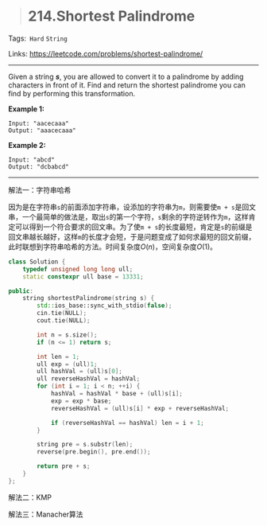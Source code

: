 > # 214.Shortest Palindrome

Tags:` Hard` `String`

Links: https://leetcode.com/problems/shortest-palindrome/

------

Given a string ***s***, you are allowed to convert it to a palindrome by adding characters in front of it. Find and return the shortest palindrome you can find by performing this transformation.

**Example 1:**

```
Input: "aacecaaa"
Output: "aaacecaaa"
```

**Example 2:**

```
Input: "abcd"
Output: "dcbabcd"
```

-----

解法一：字符串哈希

因为是在字符串`s`的前面添加字符串，设添加的字符串为`m`，则需要使`m + s`是回文串，一个最简单的做法是，取出`s`的第一个字符，`s`剩余的字符逆转作为`m`，这样肯定可以得到一个符合要求的回文串。为了使`m + s`的长度最短，肯定是`s`的前缀是回文串越长越好，这样`m`的长度才会短，于是问题变成了如何求最短的回文前缀，此时联想到字符串哈希的方法。时间复杂度$O(n)$，空间复杂度$O(1)$。

```c++
class Solution {
    typedef unsigned long long ull;
    static constexpr ull base = 13331;

public:
    string shortestPalindrome(string s) {
        std::ios_base::sync_with_stdio(false);
        cin.tie(NULL);
        cout.tie(NULL);

        int n = s.size();
        if (n <= 1) return s;

        int len = 1;
        ull exp = (ull)1;
        ull hashVal = (ull)s[0];
        ull reverseHashVal = hashVal;
        for (int i = 1; i < n; ++i) {
            hashVal = hashVal * base + (ull)s[i];
            exp = exp * base;
            reverseHashVal = (ull)s[i] * exp + reverseHashVal;

            if (reverseHashVal == hashVal) len = i + 1;
        }

        string pre = s.substr(len);
        reverse(pre.begin(), pre.end());

        return pre + s;
    }
};
```

解法二：KMP





解法三：Manacher算法

































